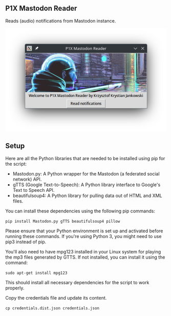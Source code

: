 ## P1X Mastodon Reader
Reads (audio) notifications from Mastodon instance.

![reader-screenshot](reader-screenshot.png)

## Setup
Here are all the Python libraries that are needed to be installed using pip for the script:

* Mastodon.py: A Python wrapper for the Mastodon (a federated social network) API.
* gTTS (Google Text-to-Speech): A Python library interface to Google's Text to Speech API.
* beautifulsoup4: A Python library for pulling data out of HTML and XML files.

You can install these dependencies using the following pip commands:

```pip install Mastodon.py gTTS beautifulsoup4 pillow```

Please ensure that your Python environment is set up and activated before running these commands. If you're using Python 3, you might need to use pip3 instead of pip.

You'll also need to have mpg123 installed in your Linux system for playing the mp3 files generated by GTTS. If not installed, you can install it using the command:

```sudo apt-get install mpg123```

This should install all necessary dependencies for the script to work properly.

Copy the credentials file and update its content.

```cp credentials.dist.json credentials.json```

